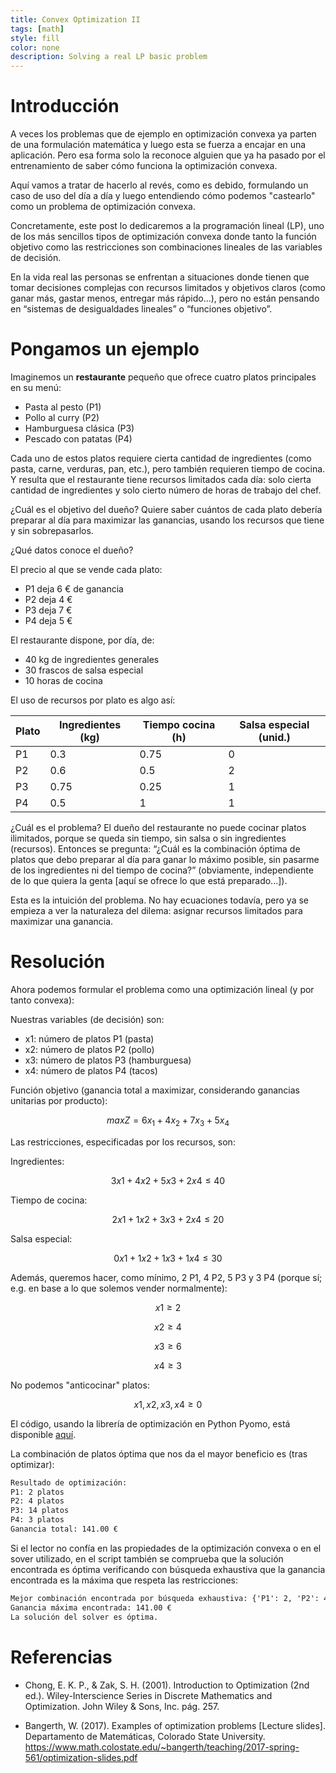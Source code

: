 ```yaml
---
title: Convex Optimization II
tags: [math]
style: fill
color: none
description: Solving a real LP basic problem
---
```


# Introducción

A veces los problemas que de ejemplo en optimización convexa ya parten de una formulación matemática y luego esta se fuerza a encajar en una aplicación. Pero esa forma solo la reconoce alguien que ya ha pasado por el entrenamiento de saber cómo funciona la optimización convexa.

Aquí vamos a tratar de hacerlo al revés, como es debido, formulando un caso de uso del día a día y luego entendiendo cómo podemos "castearlo" como un problema de optimización convexa.

Concretamente, este post lo dedicaremos a la programación lineal (LP), uno de los más sencillos tipos de optimización convexa donde tanto la función objetivo como las restricciones son combinaciones lineales de las variables de decisión.

En la vida real las personas se enfrentan a situaciones donde tienen que tomar decisiones complejas con recursos limitados y objetivos claros (como ganar más, gastar menos, entregar más rápido...), pero no están pensando en “sistemas de desigualdades lineales” o “funciones objetivo”.

# Pongamos un ejemplo

Imaginemos un **restaurante** pequeño que ofrece cuatro platos principales en su menú:

- Pasta al pesto (P1)
- Pollo al curry (P2)
- Hamburguesa clásica (P3)
- Pescado con patatas (P4)

Cada uno de estos platos requiere cierta cantidad de ingredientes (como pasta, carne, verduras, pan, etc.), pero también requieren tiempo de cocina. Y resulta que el restaurante tiene recursos limitados cada día: solo cierta cantidad de ingredientes y solo cierto número de horas de trabajo del chef.

¿Cuál es el objetivo del dueño? Quiere saber cuántos de cada plato debería preparar al día para maximizar las ganancias, usando los recursos que tiene y sin sobrepasarlos.

¿Qué datos conoce el dueño?

El precio al que se vende cada plato:

- P1 deja 6 € de ganancia
- P2 deja 4 €
- P3 deja 7 €
- P4 deja 5 €

El restaurante dispone, por día, de:

- 40 kg de ingredientes generales
- 30 frascos de salsa especial
- 10 horas de cocina

El uso de recursos por plato es algo así:

| Plato | Ingredientes (kg) | Tiempo cocina (h) | Salsa especial (unid.) |
|-------|--------------------|--------------------|----------------------|
| P1    | 0.3                  | 0.75                  | 0                    |
| P2    | 0.6                  | 0.5                  | 2                    |
| P3    | 0.75                  | 0.25                  | 1                    |
| P4    | 0.5                  | 1                  | 1                    |

¿Cuál es el problema? El dueño del restaurante no puede cocinar platos ilimitados, porque se queda sin tiempo, sin salsa o sin ingredientes (recursos). Entonces se pregunta: “¿Cuál es la combinación óptima de platos que debo preparar al día para ganar lo máximo posible, sin pasarme de los ingredientes ni del tiempo de cocina?” (obviamente, independiente de lo que quiera la genta [aquí se ofrece lo que está preparado...]).

Esta es la intuición del problema. No hay ecuaciones todavía, pero ya se empieza a ver la naturaleza del dilema: asignar recursos limitados para maximizar una ganancia.

# Resolución

Ahora podemos formular el problema como una optimización lineal (y por tanto convexa):

Nuestras variables (de decisión) son:

- x1: número de platos P1 (pasta)
- x2: número de platos P2 (pollo)
- x3: número de platos P3 (hamburguesa)
- x4: número de platos P4 (tacos)

Función objetivo (ganancia total a maximizar, considerando ganancias unitarias por producto):

$$
max Z = 6x_1 + 4x_2 + 7x_3 + 5x_4
$$

Las restricciones, especificadas por los recursos, son:

Ingredientes:

$$
3x1+4x2+5x3+2x4≤40
$$

Tiempo de cocina:

$$
2x1+1x2+3x3+2x4≤20
$$

Salsa especial:

$$
0x1+1x2+1x3+1x4≤30
$$
     
Además, queremos hacer, como mínimo, 2 P1, 4 P2, 5 P3 y 3 P4 (porque sí; e.g. en base a lo que solemos vender normalmente):

$$
x1​≥2
$$

$$
x2≥4
$$

$$
x3≥6
$$

$$
x4≥3
$$

No podemos "anticocinar" platos:

$$
x1,x2,x3,x4≥0
$$

El código, usando la librería de optimización en Python Pyomo, está disponible [aquí](https://github.com/agarnung/computerVisionMiscellaneous/tree/main/2025-06-14-convex-optimization-II).

La combinación de platos óptima que nos da el mayor beneficio es (tras optimizar):

```txt
Resultado de optimización:
P1: 2 platos
P2: 4 platos
P3: 14 platos
P4: 3 platos
Ganancia total: 141.00 €
```

Si el lector no confía en las propiedades de la optimización convexa o en el sover utilizado, en el script también se comprueba que la solución encontrada es óptima verificando con búsqueda exhaustiva que la ganancia encontrada es la máxima que respeta las restricciones:

```txt
Mejor combinación encontrada por búsqueda exhaustiva: {'P1': 2, 'P2': 4, 'P3': 14, 'P4': 3}
Ganancia máxima encontrada: 141.00 €
La solución del solver es óptima.
```

# Referencias 

- Chong, E. K. P., & Zak, S. H. (2001). Introduction to Optimization (2nd ed.). Wiley-Interscience Series in Discrete Mathematics and Optimization. John Wiley & Sons, Inc. pág. 257.

- Bangerth, W. (2017). Examples of optimization problems [Lecture slides]. Departamento de Matemáticas, Colorado State University. https://www.math.colostate.edu/~bangerth/teaching/2017-spring-561/optimization-slides.pdf
